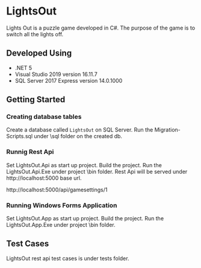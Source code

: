 # LightsOut
Lights Out is a puzzle game developed in C#. The purpose of the game is to switch all the lights off.

## Developed Using
- .NET 5
- Visual Studio 2019 version 16.11.7
- SQL Server 2017 Express version 14.0.1000

## Getting Started

### Creating database tables
Create a database called `LightsOut` on SQL Server. Run the Migration-Scripts.sql under \sql folder on the created db.

### Runnig Rest Api
Set LightsOut.Api as start up project. Build the project. Run the LightsOut.Api.Exe under project \bin folder. Rest Api will be served under http://localhost:5000 base url. 

http://localhost:5000/api/gamesettings/1

### Running Windows Forms Application
Set LightsOut.App as start up project. Build the project. Run the LightsOut.App.Exe under project \bin folder.

## Test Cases

LightsOut rest api test cases is under tests folder.
